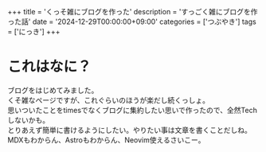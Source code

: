 +++
title = 'くっそ雑にブログを作った'
description = 'すっごく雑にブログを作った話'
date = '2024-12-29T00:00:00+09:00'
categories = ['つぶやき']
tags = ['にっき']
+++

# これはなに？
ブログをはじめてみました。  
くそ雑なページですが、これぐらいのほうが楽だし続くっしょ。  
思いついたことをtimesでなくブログに集約したい思いで作ったので、全然Techしないかも。  
とりあえず簡単に書けるようにしたい。やりたい事は文章を書くことだしね。  
MDXもわからん、Astroもわからん、Neovim使えるさいこー。
